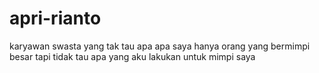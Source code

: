 # apri-rianto
karyawan swasta yang tak tau apa apa
saya hanya orang yang bermimpi besar tapi tidak tau apa yang aku lakukan untuk mimpi saya
